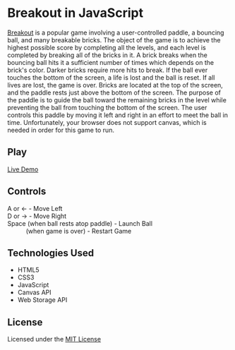 # Breakout in JavaScript
[Breakout](https://en.wikipedia.org/wiki/Breakout_(video_game)) is a popular game involving a user-controlled paddle, a bouncing ball, and many breakable bricks. The object of the game is to achieve the highest possible score by completing all the levels, and each level is completed by breaking all of the bricks in it. A brick breaks when the bouncing ball hits it a sufficient number of times which depends on the brick's color. Darker bricks require more hits to break. If the ball ever touches the bottom of the screen, a life is lost and the ball is reset. If all lives are lost, the game is over. Bricks are located at the top of the screen, and the paddle rests just above the bottom of the screen. The purpose of the paddle is to guide the ball toward the remaining bricks in the level while preventing the ball from touching the bottom of the screen. The user controls this paddle by moving it left and right in an effort to meet the ball in time. Unfortunately, your browser does not support canvas, which is needed in order for this game to run.

## Play
[Live Demo](https://universe-one.github.io/Breakout/)

## Controls
A or &#8592; - Move Left  
D or &#8594; - Move Right  
Space (when ball rests atop paddle) - Launch Ball  
&ensp;&ensp;&ensp;&ensp;&ensp;&ensp;(when game is over) - Restart Game

## Technologies Used
* HTML5
* CSS3
* JavaScript
* Canvas API
* Web Storage API

## License
Licensed under the [MIT License](LICENSE)